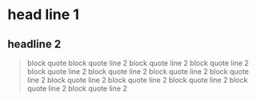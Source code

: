 # head line 1
##  headline 2

> block quote
> block quote line 2
> block quote line 2
> block quote line 2
> block quote line 2
> block quote line 2
> block quote line 2
> block quote line 2
> block quote line 2
> block quote line 2
> block quote line 2
> block quote line 2
> block quote line 2
